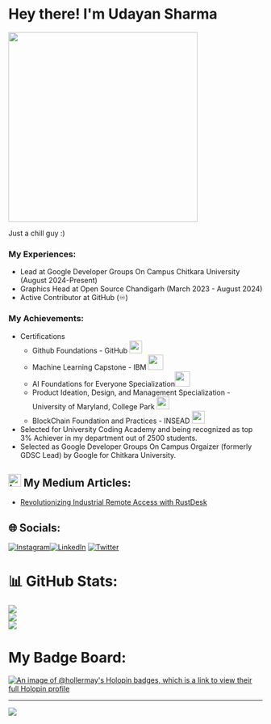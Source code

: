 # Hey there! I'm Udayan Sharma
<!DOCTYPE html>
<html lang="en">
<head>
</head>
<body>
<div class="container">
   <img src="https://user-images.githubusercontent.com/74038190/225813708-98b745f2-7d22-48cf-9150-083f1b00d6c9.gif" height ="375"/>
</div>
</body>
</html>



Just a chill guy :)


### My Experiences:
- Lead at Google Developer Groups On Campus Chitkara University (August 2024-Present) 
- Graphics Head at Open Source Chandigarh (March 2023 - August 2024) 
- Active Contributor at GitHub (♾️)

### My Achievements:
- Certifications
  - Github Foundations - GitHub <img src="https://images.credly.com/size/280x280/images/89efc3e7-842b-4790-b09b-9ea5efc71ec3/image.png" width="25" />
  - Machine Learning Capstone - IBM <img src="https://d3njjcbhbojbot.cloudfront.net/api/utilities/v1/imageproxy/http://coursera-university-assets.s3.amazonaws.com/bb/f5ced2bdd4437aa79f00eb1bf7fbf0/IBM-Logo-Blk---Square.png?auto=format%2Ccompress&dpr=2&w=64&h=64" width = "30" />
  - AI Foundations for Everyone Specialization<img src="https://d3njjcbhbojbot.cloudfront.net/api/utilities/v1/imageproxy/http://coursera-university-assets.s3.amazonaws.com/bb/f5ced2bdd4437aa79f00eb1bf7fbf0/IBM-Logo-Blk---Square.png?auto=format%2Ccompress&dpr=2&w=64&h=64" width = "30" />
  - Product Ideation, Design, and Management Specialization - University of Maryland, College Park <img src="https://github.com/user-attachments/assets/7a9d412b-b382-42ad-9ef8-da42c0e5b7d5" width ="25"/> 
  - BlockChain Foundation and Practices - INSEAD <img src="https://d3njjcbhbojbot.cloudfront.net/api/utilities/v1/imageproxy/http://coursera-university-assets.s3.amazonaws.com/c9/3ab5b8385f4809ac01eff7e499d23f/L-png-roundel-RGB-green.png?auto=format%2Ccompress&dpr=2&w=64&h=64" width = "25"/>
-  Selected for University Coding Academy and being recognized as top 3% Achiever in my department out of 2500
 students.
- Selected as Google Developer Groups On Campus Orgaizer (formerly GDSC Lead) by Google for Chitkara
 University.

## <img src="https://github.com/user-attachments/assets/469d0a3d-848c-4f3b-b478-30b2ae364fc3" alt="image" width="25"/> My Medium Articles:
- [Revolutionizing Industrial Remote Access with RustDesk](https://hollermay.medium.com/revolutionizing-industrial-remote-access-with-rustdesk-a49b137b8f8a)

## 🌐 Socials:
[![Instagram](https://img.shields.io/badge/Instagram-%23E4405F.svg?logo=Instagram&logoColor=white)](https://instagram.com/hollermay)[![LinkedIn](https://img.shields.io/badge/LinkedIn-%230077B5.svg?logo=linkedin&logoColor=white)](https://linkedin.com/in/udayan-s-7a8600246/) [![Twitter](https://img.shields.io/badge/Twitter-%231DA1F2.svg?logo=Twitter&logoColor=white)](https://twitter.com/UdayanShar29025) 


# 📊 GitHub Stats:
![](https://github-readme-stats.vercel.app/api?username=hollermay&theme=onedark&hide_border=false&include_all_commits=true&count_private=false)<br/>
![](https://github-readme-streak-stats.herokuapp.com/?user=hollermay&theme=onedark&hide_border=false)<br/>
![](https://github-readme-stats.vercel.app/api/top-langs/?username=hollermay&theme=onedark&hide_border=false&include_all_commits=true&count_private=false&layout=compact)

#  My Badge Board:

[![An image of @hollermay's Holopin badges, which is a link to view their full Holopin profile](https://holopin.me/hollermay)](https://holopin.io/@hollermay)

---
[![](https://visitcount.itsvg.in/api?id=hollermay&icon=8&color=6)](https://visitcount.itsvg.in)

